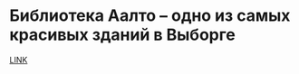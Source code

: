 # Библиотека Аалто – одно из самых красивых зданий в Выборге



[LINK](https://varlamov.ru/2343456.html)